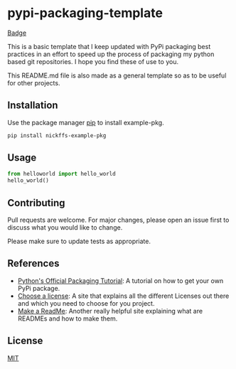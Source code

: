 # pypi-packaging-template
[Badge](https://img.shields.io/docker/v/Bhavnicksm/pypi-packaging-template/0.0.1)

This is a basic template that I keep updated with PyPi packaging best practices in an effort to speed up the process of packaging my python based git repositories. I hope you find these of use to you. 

This README.md file is also made as a general template so as to be useful for other projects.   

## Installation

Use the package manager [pip](https://pip.pypa.io/en/stable/) to install example-pkg.

```bash
pip install nickffs-example-pkg
```

## Usage

```python
from helloworld import hello_world
hello_world()
```

## Contributing
Pull requests are welcome. For major changes, please open an issue first to discuss what you would like to change.

Please make sure to update tests as appropriate.

## References

*  [Python's Official Packaging Tutorial](https://packaging.python.org/tutorials/packaging-projects/): A tutorial on how to get your own PyPi package.
*  [Choose a license](https://choosealicense.com/): A site that explains all the different Licenses out there and which you need to choose for you project.
*  [Make a ReadMe](https://www.makeareadme.com/): Another really helpful site explaining what are READMEs and how to make them. 


## License
[MIT](https://choosealicense.com/licenses/mit/)